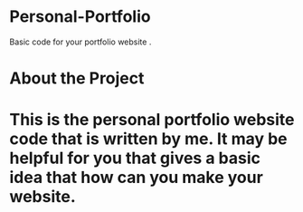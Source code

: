 # Personal-Portfolio
Basic code for your portfolio website .
<h1> About the Project<h1/>
<p> This is the personal portfolio website code that is written by me. It may be helpful for you that gives a basic idea that how can you make your website.</p>
